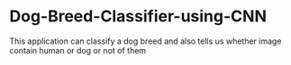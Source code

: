 # Dog-Breed-Classifier-using-CNN
This application can classify a dog breed and also tells us whether image contain human or dog or not of them
